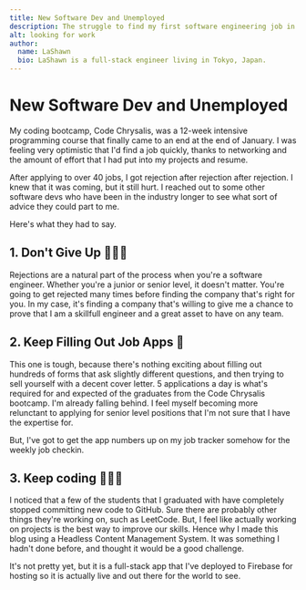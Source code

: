 ```yaml
---
title: New Software Dev and Unemployed
description: The struggle to find my first software engineering job in Tokyo
alt: looking for work
author:
  name: LaShawn
  bio: LaShawn is a full-stack engineer living in Tokyo, Japan.
---
```


# New Software Dev and Unemployed
My coding bootcamp, Code Chrysalis, was a 12-week intensive programming course that finally came to an end at the end of January. I was feeling very optimistic that I'd find a job quickly, thanks to networking and the amount of effort that I had put into my projects and resume.

After applying to over 40 jobs, I got rejection after rejection after rejection. I knew that it was coming, but it still hurt. I reached out to some other software devs who have been in the industry longer to see what sort of advice they could part to me.

Here's what they had to say.

## 1. Don't Give Up  🙇🏾‍♀️

Rejections are a natural part of the process when you're a software engineer. Whether you're a junior or senior level, it doesn't matter. You're going to get rejected many times before finding the company that's right for you. In my case, it's finding a company that's willing to give me a chance to prove that I am a skillfull engineer and a great asset to have on any team.

## 2. Keep Filling Out Job Apps 📄

This one is tough, because there's nothing exciting about filling out hundreds of forms that ask slightly different questions, and then trying to sell yourself with a decent cover letter. 5 applications a day is what's required for and expected of the graduates from the Code Chrysalis bootcamp. I'm already falling behind. I feel myself becoming more relunctant to applying for senior level positions that I'm not sure that I have the expertise for.

But, I've got to get the app numbers up on my job tracker somehow for the weekly job checkin.

## 3. Keep coding 👩🏾‍💻

I noticed that a few of the students that I graduated with have completely stopped committing new code to GitHub. Sure there are probably other things they're working on, such as LeetCode. But, I feel like actually working on projects is the best way to improve our skills. Hence why I made this blog using a Headless Content Management System. It was something I hadn't done before, and thought it would be a good challenge. 

It's not pretty yet, but it is a full-stack app that I've deployed to Firebase for hosting so it is actually live and out there for the world to see.